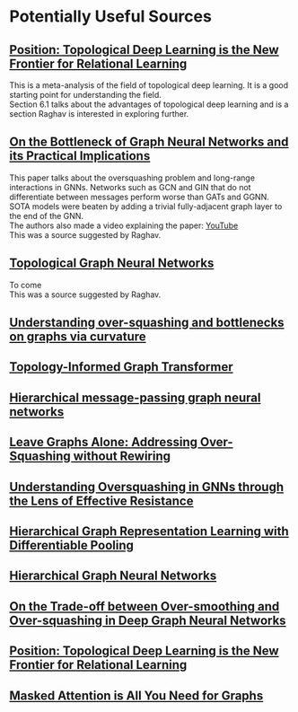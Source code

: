 # Potentially Useful Sources

## [Position: Topological Deep Learning is the New Frontier for Relational Learning](https://arxiv.org/pdf/2402.08871)
This is a meta-analysis of the field of topological deep learning. It is a good starting point for understanding the field.  
Section 6.1 talks about the advantages of topological deep learning and is a section Raghav is interested in exploring further.

## [On the Bottleneck of Graph Neural Networks and its Practical Implications](https://arxiv.org/abs/2006.05205)
This paper talks about the oversquashing problem and long-range interactions in GNNs. Networks such as GCN and GIN that do not differentiate between messages perform worse than GATs and GGNN.  
SOTA models were beaten by adding a trivial fully-adjacent graph layer to the end of the GNN.  
The authors also made a video explaining the paper: [YouTube](https://www.youtube.com/watch?v=XQHfkHTAo0s)  
This was a source suggested by Raghav.

## [Topological Graph Neural Networks](https://arxiv.org/abs/2102.07835)
To come  
This was a source suggested by Raghav.

## [Understanding over-squashing and bottlenecks on graphs via curvature](https://arxiv.org/abs/2111.14522)

## [Topology-Informed Graph Transformer](https://arxiv.org/abs/2402.02005)

## [Hierarchical message-passing graph neural networks](https://link.springer.com/article/10.1007/s10618-022-00890-9)

## [Leave Graphs Alone: Addressing Over-Squashing without Rewiring](https://openreview.net/forum?id=vEbUaN9Z2V8)

## [Understanding Oversquashing in GNNs through the Lens of Effective Resistance](https://arxiv.org/pdf/2302.06835)

## [Hierarchical Graph Representation Learning with Differentiable Pooling](https://proceedings.neurips.cc/paper_files/paper/2018/file/e77dbaf6759253c7c6d0efc5690369c7-Paper.pdf)

## [Hierarchical Graph Neural Networks](https://arxiv.org/pdf/2105.03388)

## [On the Trade-off between Over-smoothing and Over-squashing in Deep Graph Neural Networks](https://arxiv.org/pdf/2212.02374)

## [Position: Topological Deep Learning is the New Frontier for Relational Learning](https://arxiv.org/abs/2402.08871)

## [Masked Attention is All You Need for Graphs](https://arxiv.org/pdf/2402.10793)
